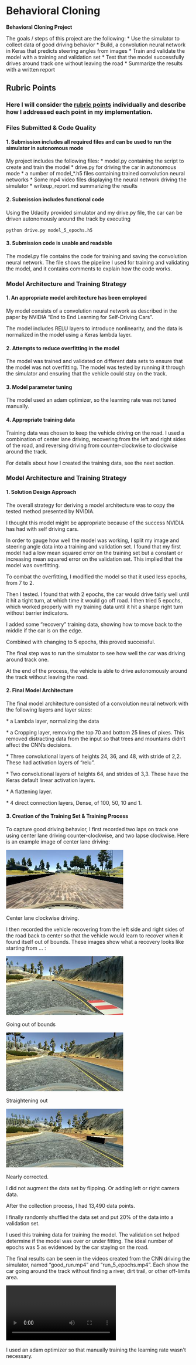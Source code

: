 Behavioral Cloning
==================

**Behavioral Cloning Project**

The goals / steps of this project are the following: \* Use the simulator to
collect data of good driving behavior \* Build, a convolution neural network in
Keras that predicts steering angles from images \* Train and validate the model
with a training and validation set \* Test that the model successfully drives
around track one without leaving the road \* Summarize the results with a
written report

Rubric Points
-------------

### Here I will consider the [rubric points](https://review.udacity.com/#!/rubrics/432/view) individually and describe how I addressed each point in my implementation.

### Files Submitted & Code Quality

#### 1. Submission includes all required files and can be used to run the simulator in autonomous mode

My project includes the following files: \* model.py containing the script to
create and train the model \* drive.py for driving the car in autonomous mode \*
a number of model_\*.h5 files containing trained convolution neural networks \*
Some mp4 video files displaying the neural network driving the simulator \*
writeup_report.md summarizing the results

#### 2. Submission includes functional code

Using the Udacity provided simulator and my drive.py file, the car can be driven
autonomously around the track by executing

~~~~~~~~~~~~~~~~~~~~~~~~~~~~~~~~~~~~~~~~~~~~~~~~~~~~~~~~~~~~~~~~~~~~~~~~~~~~~~~~
python drive.py model_5_epochs.h5
~~~~~~~~~~~~~~~~~~~~~~~~~~~~~~~~~~~~~~~~~~~~~~~~~~~~~~~~~~~~~~~~~~~~~~~~~~~~~~~~

#### 3. Submission code is usable and readable

The model.py file contains the code for training and saving the convolution
neural network. The file shows the pipeline I used for training and validating
the model, and it contains comments to explain how the code works.

### Model Architecture and Training Strategy

#### 1. An appropriate model architecture has been employed

My model consists of a convolution neural network as described in the paper by
NVIDIA “End to End Learning for Self-Driving Cars”.

The model includes RELU layers to introduce nonlinearity, and the data is
normalized in the model using a Keras lambda layer.

#### 2. Attempts to reduce overfitting in the model

The model was trained and validated on different data sets to ensure that the
model was not overfitting. The model was tested by running it through the
simulator and ensuring that the vehicle could stay on the track.

#### 3. Model parameter tuning

The model used an adam optimizer, so the learning rate was not tuned manually.

#### 4. Appropriate training data

Training data was chosen to keep the vehicle driving on the road. I used a
combination of center lane driving, recovering from the left and right sides of
the road, and reversing driving from counter-clockwise to clockwise around the
track.

For details about how I created the training data, see the next section.

### Model Architecture and Training Strategy

#### 1. Solution Design Approach

The overall strategy for deriving a model architecture was to copy the tested
method presented by NVIDIA.

I thought this model might be appropriate because of the success NVIDIA has had
with self driving cars.

In order to gauge how well the model was working, I split my image and steering
angle data into a training and validation set. I found that my first model had a
low mean squared error on the training set but a constant or increasing mean
squared error on the validation set. This implied that the model was
overfitting.

To combat the overfitting, I modified the model so that it used less epochs,
from 7 to 2.

Then I tested. I found that with 2 epochs, the car would drive fairly well until
it hit a tight turn, at which time it would go off road. I then tried 5 epochs,
which worked properly with my training data until it hit a sharpe right turn
without barrier indicators.

I added some “recovery” training data, showing how to move back to the middle if
the car is on the edge.

Combined with changing to 5 epochs, this proved successful.

The final step was to run the simulator to see how well the car was driving
around track one.

At the end of the process, the vehicle is able to drive autonomously around the
track without leaving the road.

#### 2. Final Model Architecture

The final model architecture consisted of a convolution neural network with the
following layers and layer sizes:

\* a Lambda layer, normalizing the data

\* a Cropping layer, removing the top 70 and bottom 25 lines of pixes. This
removed distracting data from the input so that trees and mountains didn’t
affect the CNN’s decisions.

\* Three convolutional layers of heights 24, 36, and 48, with stride of 2,2.
These had activation layers of “relu”.

\* Two convolutional layers of heights 64, and strides of 3,3. These have the
Keras default linear activation layers.

\* A flattening layer.

\* 4 direct connection layers, Dense, of 100, 50, 10 and 1.

#### 3. Creation of the Training Set & Training Process

To capture good driving behavior, I first recorded two laps on track one using
center lane driving counter-clockwise, and two lapse clockwise. Here is an
example image of center lane driving:

![](media/8a4b0ee72a3e0398790508250e37318a.jpg)

Center lane clockwise driving.

I then recorded the vehicle recovering from the left side and right sides of the
road back to center so that the vehicle would learn to recover when it found
itself out of bounds. These images show what a recovery looks like starting from
... :

![](media/c87d1c7f969e5b2f35b0d57c22223d07.jpg)

Going out of bounds

![](media/4fdf88e66570dc6695156c9bad5d93d1.jpg)

Straightening out

![](media/ae9dcd94e32ae169bd5b77278010166e.jpg)

Nearly corrected.

I did not augment the data set by flipping. Or adding left or right camera data.

After the collection process, I had 13,490 data points.

I finally randomly shuffled the data set and put 20% of the data into a
validation set.

I used this training data for training the model. The validation set helped
determine if the model was over or under fitting. The ideal number of epochs was
5 as evidenced by the car staying on the road.

The final results can be seen in the videos created from the CNN driving the
simulator, named “good_run.mp4” and “run_5_epochs.mp4”. Each show the car going
around the track without finding a river, dirt trail, or other off-limits area.

![](media/good_run.mp4)

I used an adam optimizer so that manually training the learning rate wasn't
necessary.
